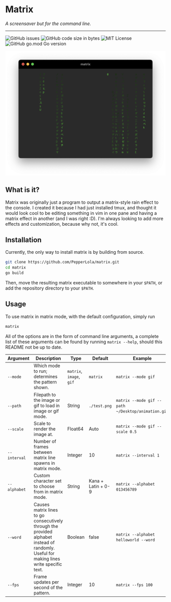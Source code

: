 # Matrix

*A screensaver but for the command line.*

---

![GitHub issues](https://img.shields.io/github/issues-raw/PepperLola/matrix)
![GitHub code size in bytes](https://img.shields.io/github/languages/code-size/PepperLola/matrix)
![MIT License](https://img.shields.io/github/license/PepperLola/matrix)
![GitHub go.mod Go version](https://img.shields.io/github/go-mod/go-version/PepperLola/matrix)

![Command Line Example](./img/matrix.png)

## What is it?
Matrix was originally just a program to output a matrix-style rain effect to the console. I created it because I had just installed tmux, and thought it would look cool to be editing something in vim in one pane and having a matrix effect in another (and I was right :D). I'm always looking to add more effects and customization, because why not, it's cool.

## Installation

Currently, the only way to install matrix is by building from source.

```bash
git clone https://github.com/PepperLola/matrix.git
cd matrix
go build
```

Then, move the resulting matrix executable to somewhere in your `$PATH`, or add the repository directory to your `$PATH`.

## Usage

To use matrix in matrix mode, with the default configuration, simply run

```bash
matrix
```

All of the options are in the form of command line arguments, a complete list of these arguments can be found by running `matrix --help`, should this README not be up to date.

|Argument    |Description                                                                                                                            |Type                    |Default           |Example                                           |
|------------|---------------------------------------------------------------------------------------------------------------------------------------|------------------------|------------------|--------------------------------------------------|
|`--mode`    |Which mode to run; determines the pattern shown.                                                                                       |`matrix`, `image`, `gif`|`matrix`          |`matrix --mode gif`                               |
|`--path`    |Filepath to the image or gif to load in image or gif mode.                                                                             |String                  |`./test.png`      |`matrix --mode gif --path ~/Desktop/animation.gif`|
|`--scale`   |Scale to render the image at.                                                                                                          |Float64                 |Auto              |`matrix --mode gif --scale 0.5`                   |
|`--interval`|Number of frames between matrix line spawns in matrix mode.                                                                            |Integer                 |10                |`matrix --interval 1`                             |
|`--alphabet`|Custom character set to choose from in matrix mode.                                                                                    |String                  |Kana + Latin + 0-9|`matrix --alphabet 013456789`                     |
|`--word`    |Causes matrix lines to go consecutively through the provided alphabet instead of randomly. Useful for making lines write specific text.|Boolean                 |false             |`matrix --alphabet helloworld --word`             |
|`--fps`     |Frame updates per second of the pattern.                                                                                               |Integer                 |10                |`matrix --fps 100`                                |
